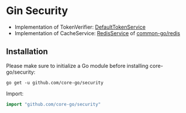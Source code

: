 # Gin Security
- Implementation of TokenVerifier: [DefaultTokenService](https://github.com/core-go/security/jwt/blob/main/default_token_service.go)
- Implementation of CacheService: [RedisService](https://github.com/core-go/redis/blob/main/redis_service.go) of [common-go/redis](https://github.com/core-go/redis)

## Installation
Please make sure to initialize a Go module before installing core-go/security:

```shell
go get -u github.com/core-go/security
```

Import:
```go
import "github.com/core-go/security"
```
